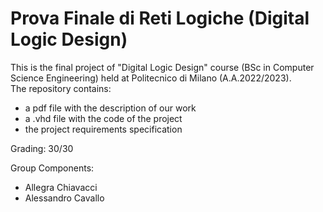 # Prova Finale di Reti Logiche (Digital Logic Design)
This is the final project of "Digital Logic Design" course (BSc in Computer Science Engineering) held at Politecnico di Milano (A.A.2022/2023).          
The repository contains:
- a pdf file with the description of our work
- a .vhd file with the code of the project
- the project requirements specification

Grading: 30/30                                                                      

Group Components:
- Allegra Chiavacci
- Alessandro Cavallo
